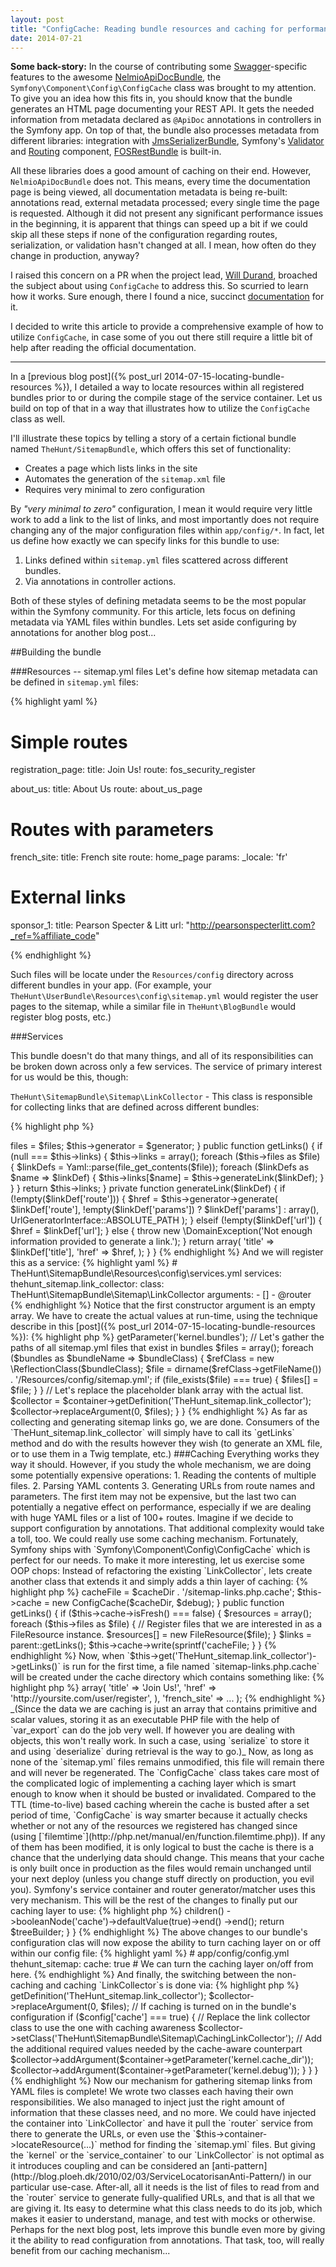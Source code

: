 ```yaml
---
layout: post
title: "ConfigCache: Reading bundle resources and caching for performance"
date: 2014-07-21
---
```


__Some back-story:__ In the course of contributing some [Swagger](https://helloreverb.com/developers/swagger)-specific features
to the awesome [NelmioApiDocBundle](https://github.com/nelmio/NelmioApiDocBundle),
 the `Symfony\Component\Config\ConfigCache` class was brought to my attention. To give you an idea how this fits in, you
 should know that the bundle generates an HTML page
 documenting your REST API. It gets the needed information from metadata declared as `@ApiDoc` annotations in controllers
 in the Symfony app. On top of that, the bundle also processes metadata from different libraries:
 integration with [JmsSerializerBundle](https://github.com/schmittjoh/JMSSerializerBundle),
 Symfony's [Validator](http://symfony.com/doc/current/book/validation.html)
 and [Routing](http://symfony.com/doc/current/book/routing.html) component,
 [FOSRestBundle](https://github.com/FriendsOfSymfony/FOSRestBundle) is built-in.

 All these libraries does a good amount of caching on their end. However, `NelmioApiDocBundle` does not.
 This means, every time the documentation page is being viewed, all documentation metadata is being re-built: annotations
 read, external metadata processed; every single time
 the page is requested. Although it did not present any significant performance issues in the beginning, it is apparent
  that things can speed up a bit if we could skip
 all these steps if none of the configuration regarding routes, serialization, or validation hasn't changed at all.
 I mean, how often do they change in production, anyway?

I raised this concern on a PR when the project lead, [Will Durand](http://williamdurand.fr/), broached the subject about
using `ConfigCache` to address this. So scurried
to learn how it works. Sure enough,
there I found a nice, succinct [documentation](http://symfony.com/doc/current/components/config/caching.html) for it.

I decided to write this article to provide a comprehensive example of how to utilize `ConfigCache`,
in case some of you out there still
require a little bit of help after reading the official documentation.

<hr>

In a [previous blog post]({% post_url 2014-07-15-locating-bundle-resources %}), I detailed a way to locate resources within all registered bundles prior to or during
the compile stage of the service container. Let us build on top of that in a way that illustrates how to utilize the `ConfigCache` class as well.

I'll illustrate these topics by telling a story of a certain fictional bundle named `TheHunt/SitemapBundle`, which offers this set of functionality:

* Creates a page which lists links in the site
* Automates the generation of the `sitemap.xml` file
* Requires very minimal to zero configuration

By _"very minimal to zero"_ configuration, I mean it would require very little work to add a link to the list of links, and most importantly does not require changing any of
the major configuration files within `app/config/*`. In fact, let us define how exactly we can specify links for this bundle to use:

1. Links defined within `sitemap.yml` files scattered across different bundles.
2. Via annotations in controller actions.

Both of these styles of defining metadata seems to be the most popular within the Symfony community. For this article, lets focus on defining metadata
via YAML files within bundles. Lets set aside configuring by annotations for another blog post...

##Building the bundle

###Resources -- sitemap.yml files
Let's define how sitemap metadata can be defined in `sitemap.yml` files:

{% highlight yaml %}

# Simple routes
registration_page:
    title: Join Us!
    route: fos_security_register

about_us:
    title: About Us
    route: about_us_page

# Routes with parameters
french_site:
    title: French site
    route: home_page
    params:
        _locale: 'fr'

# External links
sponsor_1:
    title: Pearson Specter & Litt
    url: "http://pearsonspecterlitt.com?_ref=%affiliate_code"

{% endhighlight %}

Such files will be locate under the `Resources/config` directory across different bundles in your app.
(For example, your `TheHunt\UserBundle\Resources\config\sitemap.yml` would register the user pages to the sitemap,
while a similar file in `TheHunt\BlogBundle` would register blog posts, etc.)

###Services

This bundle doesn't do that many things, and all of its responsibilities can be broken down across only a few services. The service of primary interest for us would be this, though:

`TheHunt\SitemapBundle\Sitemap\LinkCollector` - This class is responsible for collecting links that are defined across different bundles:

{% highlight php %}
<?php

namespace TheHunt\SitemapBundle\Sitemap;

use Symfony\Component\Routing\Generator\UrlGeneratorInterface;
use Symfony\Component\Yaml\Yaml;

class LinkCollector
{
    protected $files;

    protected $links;

    protected $generator;

    public function __construct(array $files, UrlGeneratorInterface $generator)
    {
        $this->files = $files;
        $this->generator = $generator;
    }

    public function getLinks()
    {
        if (null === $this->links) {

            $this->links = array();

            foreach ($this->files as $file) {

                $linkDefs = Yaml::parse(file_get_contents($file));
                foreach ($linkDefs as $name => $linkDef) {
                    $this->links[$name] = $this->generateLink($linkDef);
                }
            }
        }

        return $this->links;
    }

    private function generateLink($linkDef)
    {
        if (!empty($linkDef['route'])) {
            $href =
                $this->generator->generate(
                    $linkDef['route'],
                    !empty($linkDef['params']) ? $linkDef['params'] : array(),
                    UrlGeneratorInterface::ABSOLUTE_PATH
                );
        } elseif (!empty($linkDef['url']) {
            $href = $linkDef['url'];
        } else {
            throw new \DomainException('Not enough information provided to generate a link.');
        }

        return array(
            'title' => $linkDef['title'],
             'href' => $href,
        );

    }
}
{% endhighlight %}

And we will register this as a service:

{% highlight yaml %}
# TheHunt\SitemapBundle\Resources\config\services.yml

services:
    thehunt_sitemap.link_collector:
        class: TheHunt\SitemapBundle\Sitemap\LinkCollector
        arguments:
            - []
            - @router

{% endhighlight %}

Notice that the first constructor argument is an empty array. We have to create the actual values at run-time,
using the technique describe in this [post]({% post_url 2014-07-15-locating-bundle-resources %}):

{% highlight php %}
<?php

namespace TheHunt\SitemapBundle\DependencyInjection;

use Symfony\Component\DependencyInjection\ContainerBuilder;
use Symfony\Component\HttpKernel\DependencyInjection\Extension;

class TheHuntSitemapExtension extends Extension
{
    public function load(array $configs, ContainerBuilder $container)
    {
        /** Some boilerplate stuff **/

        $bundles = $container->getParameter('kernel.bundles');


        // Let's gather the paths of all sitemap.yml files that exist in bundles
        $files = array();

        foreach ($bundles as $bundleName => $bundleClass) {

            $refClass = new \ReflectionClass($bundleClass);
            $file = dirname($refClass->getFileName()) . '/Resources/config/sitemap.yml';

            if (file_exists($file) === true) {
                $files[] = $file;
            }
        }

        // Let's replace the placeholder blank array with the actual list.
        $collector = $container->getDefinition('TheHunt_sitemap.link_collector');
        $collector->replaceArgument(0, $files);
    }
}

{% endhighlight %}

As far as collecting and generating sitemap links go, we are done. Consumers of the `TheHunt_sitemap.link_collector` will simply have to call its `getLinks` method and do with the results
however they wish (to generate an XML file, or to use them in a Twig template, etc.)

###Caching

Everything works they way it should. However, if you study the whole mechanism, we are doing some potentially expensive operations:

1. Reading the contents of multiple files.
2. Parsing YAML contents
3. Generating URLs from route names and parameters.

The first item may not be expensive, but the last two can potentially a negative effect on performance, especially if we are dealing with huge YAML files or a list of 100+ routes. Imagine if we
decide to support configuration by annotations. That additional complexity would take a toll, too. We could really use some caching mechanism. Fortunately, Symfony ships with `Symfony\Component\Config\ConfigCache` which is perfect for our needs.

To make it more interesting, let us exercise some OOP chops: Instead of refactoring the existing `LinkCollector`, lets create another class that extends it and simply adds a thin layer of caching:

{% highlight php %}
<?php

namespace TheHunt\SitemapBundle\Sitemap;

use Symfony\Component\Routing\Generator\UrlGeneratorInterface;
use Symfony\Component\Config\ConfigCache;
use Symfony\Component\Config\Resource\FileResource;

class CachingLinkCollector extends LinkCollector
{
    protected $cacheFile;

    public function __construct($files, UrlGeneratorInterface $generator, $cacheDir, $debug)
    {
        parent::__construct($files, $generator);
        $this->cacheFile = $cacheDir . '/sitemap-links.php.cache';
        $this->cache = new ConfigCache($cacheDir, $debug);
    }

    public function getLinks()
    {
        if ($this->cache->isFresh() === false) {

            $resources = array();

            foreach ($this->files as $file) {
                // Register files that we are interested in as a FileResource instance.
                $resources[] = new FileResource($file);
            }

            $links = parent::getLinks();

            $this->cache->write(sprintf('<?php return %s', var_export($links, true)), $resources);

            return $links;
        }

        // Since the cache is clean, then just use the data stored in our cache file.
        return require $this->cacheFile;
    }
}

{% endhighlight %}

Now, when `$this->get('TheHunt_sitemap.link_collector')->getLinks()` is run for the first time, a file named `sitemap-links.php.cache` will
be created under the cache directory which contains something like:

{% highlight php %}
<?php

return array(
    'registration_page' => array(
        'title' => 'Join Us!',
        'href' => 'http://yoursite.com/user/register',
    ),
    'french_site' => ...
);
{% endhighlight %}

_(Since the data we are caching is just an array that contains primitive and scalar values, storing it as an executable PHP file with the help of `var_export` can do the job very well.
If however you are dealing with objects, this won't really work. In such a case, using `serialize` to store it and using `deserialize` during retrieval is the way to go.)_

Now, as long as none of the `sitemap.yml` files remains unmodified, this file will remain there and will never be regenerated.

The `ConfigCache` class takes care most of the complicated logic of implementing a caching layer which is smart enough to know when it should be busted or invalidated.
Compared to the TTL (time-to-live) based caching wherein the cache is busted after a set period of time, `ConfigCache` is way smarter because it actually checks whether or not
any of the resources we registered has changed since (using [`filemtime`](http://php.net/manual/en/function.filemtime.php)). If any of them has been modified, it is only logical
to bust the cache is there is a chance that the underlying data should change. This means that your cache is only built once in production as the files would remain unchanged until your next deploy (unless
you change stuff directly on production, you evil you).
Symfony's service container and router generator/matcher uses this very mechanism.

This will be the rest of the changes to finally put our caching layer to use:

{% highlight php %}
<?php

namespace TheHunt\SitemapBundle\DependencyInjection;

use Symfony\Component\Config\Definition\Builder\TreeBuilder;
use Symfony\Component\Config\Definition\ConfigurationInterface;

class Configuration implements ConfigurationInterface
{

    public function getConfigTreeBuilder()
    {
        /** Some boilerplate stuff **/

        $rootNode
            ->children()
                ->booleanNode('cache')->defaultValue(true)->end()
            ->end();

        return $treeBuilder;
    }
}

{% endhighlight %}

The above changes to our bundle's configuration clas will now expose the ability to turn caching layer on or off within our config file:

{% highlight yaml %}
# app/config/config.yml

thehunt_sitemap:
    cache: true # We can turn the caching layer on/off from here.

{% endhighlight %}

And finally, the switching between the non-caching and caching `LinkCollector`s is done via:

{% highlight php %}
<?php

namespace TheHunt\SitemapBundle\DependencyInjection;

use Symfony\Component\DependencyInjection\ContainerBuilder;
use Symfony\Component\HttpKernel\DependencyInjection\Extension;

class TheHuntSitemapExtension extends Extension
{
    public function load(array $configs, ContainerBuilder $container)
    {
        /** Gather files... **/

        // Let's replace the placeholder blank array with the actual list.
        $collector = $container->getDefinition('TheHunt_sitemap.link_collector');
        $collector->replaceArgument(0, $files);


        // If caching is turned on in the bundle's configuration
        if ($config['cache'] === true) {

            // Replace the link collector class to use the one with caching awareness
            $collector->setClass('TheHunt\SitemapBundle\Sitemap\CachingLinkCollector');

            // Add the additional required values needed by the cache-aware counterpart
            $collector->addArgument($container->getParameter('kernel.cache_dir'));
            $collector->addArgument($container->getParameter('kernel.debug'));

        }
    }
}

{% endhighlight %}

Now our mechanism for gathering sitemap links from YAML files is complete! We wrote two classes each having their own responsibilities.

We also managed to inject just the right amount of information that these classes need, and no more.
We could have injected the container into `LinkCollector` and have it pull the `router` service from there to generate
the URLs, or even use the `$this->container->locateResource(...)` method for finding the `sitemap.yml` files.
But giving the `kernel` or the `service_container` to our `LinkCollector` is not optimal as it introduces coupling and can be considered an [anti-pattern](http://blog.ploeh.dk/2010/02/03/ServiceLocatorisanAnti-Pattern/) in
our particular use-case.
After-all, all it needs is the list of files to read from and the `router` service to generate fully-qualified URLs, and that is all that we are giving it. Its easy to determine
what this class needs to do its job, which makes it easier to understand, manage, and test with mocks or otherwise.

Perhaps for the next blog post, lets improve this bundle even more by giving it the ability to read configuration from annotations. That task, too, will really benefit from our
caching mechanism...
